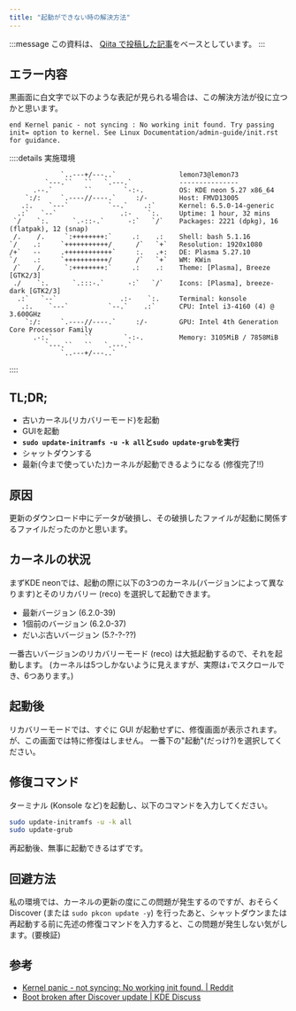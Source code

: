 ```yaml
---
title: "起動ができない時の解決方法"
---
```

:::message
この資料は、 [Qiita で投稿した記事](https://qiita.com/Lemon73/private/d2b5a4f4d037f8c03456)をベースとしています。
:::

## エラー内容
黒画面に白文字で以下のような表記が見られる場合は、この解決方法が役に立つかと思います。
```grub
end Kernel panic - not syncing : No working init found. Try passing init= option to kernel. See Linux Documentation/admin-guide/init.rst for guidance.
```

::::details 実施環境
```brank:neofetch
             `..---+/---..`                lemon73@lemon73 
         `---.``   ``   `.---.`            --------------- 
      .--.`        ``        `-:-.         OS: KDE neon 5.27 x86_64 
    `:/:     `.----//----.`     :/-        Host: FMVD13005 
   .:.    `---`          `--.`    .:`      Kernel: 6.5.0-14-generic 
  .:`   `--`                .:-    `:.     Uptime: 1 hour, 32 mins 
 `/    `:.      `.-::-.`      -:`   `/`    Packages: 2221 (dpkg), 16 (flatpak), 12 (snap) 
 /.    /.     `:++++++++:`     .:    .:    Shell: bash 5.1.16 
`/    .:     `+++++++++++/      /`   `+`   Resolution: 1920x1080 
/+`   --     .++++++++++++`     :.   .+:   DE: Plasma 5.27.10 
`/    .:     `+++++++++++/      /`   `+`   WM: KWin 
 /`    /.     `:++++++++:`     .:    .:    Theme: [Plasma], Breeze [GTK2/3] 
 ./    `:.      `.:::-.`      -:`   `/`    Icons: [Plasma], breeze-dark [GTK2/3] 
  .:`   `--`                .:-    `:.     Terminal: konsole 
   .:.    `---`          `--.`    .:`      CPU: Intel i3-4160 (4) @ 3.600GHz 
    `:/:     `.----//----.`     :/-        GPU: Intel 4th Generation Core Processor Family 
      .-:.`        ``        `-:-.         Memory: 3105MiB / 7858MiB 
         `---.``   ``   `.---.`
             `..---+/---..`                                        
```
::::

## TL;DR;
- 古いカーネル(リカバリーモード)を起動
- GUIを起動
- **`sudo update-initramfs -u -k all`と`sudo update-grub`を実行**
- シャットダウンする
- 最新(今まで使っていた)カーネルが起動できるようになる (修復完了!!)

## 原因
更新のダウンロード中にデータが破損し、その破損したファイルが起動に関係するファイルだったのかと思います。

## カーネルの状況
まずKDE neonでは、起動の際に以下の3つのカーネル(バージョンによって異なります)とそのリカバリー (reco) を選択して起動できます。
- 最新バージョン (6.2.0-39)
- 1個前のバージョン (6.2.0-37)
- だいぶ古いバージョン (5.?-?-??)

一番古いバージョンのリカバリーモード (reco) は大抵起動するので、それを起動します。
(カーネルは5つしかないように見えますが、実際は`↓`でスクロールでき、6つあります。)

## 起動後
リカバリーモードでは、すぐに GUI が起動せずに、修復画面が表示されます。
が、この画面では特に修復はしません。
一番下の"起動"(だっけ?)を選択してください。

## 修復コマンド
ターミナル (Konsole など)を起動し、以下のコマンドを入力してください。
```bash
sudo update-initramfs -u -k all
sudo update-grub
```

再起動後、無事に起動できるはずです。

## 回避方法
私の環境では、カーネルの更新の度にこの問題が発生するのですが、おそらく Discover (または `sudo pkcon update -y`) を行ったあと、シャットダウンまたは再起動する前に先述の修復コマンドを入力すると、この問題が発生しない気がします。(要検証)

## 参考
- [Kernel panic - not syncing: No working init found. | Reddit](https://www.reddit.com/r/linuxquestions/comments/11j8io9/kernel_panic_not_syncing_no_working_init_found/)
- [Boot broken after Discover update | KDE Discuss](https://discuss.kde.org/t/boot-broken-after-discover-update/9510)
